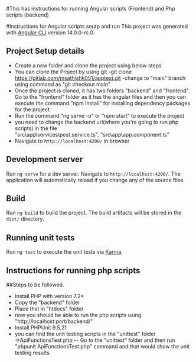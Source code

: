 #This has instructions for running Angular scripts (Frontend) and Php scripts (backend)

#Instructions for Angular scripts seutp and run
This project was generated with [Angular CLI](https://github.com/angular/angular-cli) version 14.0.0-rc.0.

## Project Setup details

- Create a new folder and clone the project using below steps
-  You can clone the Project by using git
	-git clone https://gitlab.com/msathishk051/apptest.git
	-change to "main" branch using command as "git checkout main"
  - Once the project is cloned, it has two folders "backend" and "frontend". Go to the "frontend" folder as it has the angular files and then you can execute the command "npm install" for installing dependency packages for the project
  - Run the command "ng serve -o" or "npm start" to execute the project
  - you need to change the backend url(where you're going to run php scripts) in the file   
    "src\app\services\post.service.ts", "src\app\app.component.ts"
  - Navigate to `http://localhost:4200/` in browser


## Development server

Run `ng serve` for a dev server. Navigate to `http://localhost:4200/`. The application will automatically reload if you change any of the source files.

## Build

Run `ng build` to build the project. The build artifacts will be stored in the `dist/` directory.

## Running unit tests

Run `ng test` to execute the unit tests via [Karma](https://karma-runner.github.io).


## Instructions for running php scripts

##Steps to be followed.

- Install PHP with version 7.2*
- Copy the "backend" folder 
- Place that in "htdocs" folder 
- now you should be able to run the php scripts using "http://localhost:port/backend/"
- Install PHPUnit 9.5.21
- you can find the unit testing scripts in the "unittest" folder =>ApiFunctionsTest.php
-- Go to the "unittest" folder and then run "phpunit ApiFunctionsTest.php" command and that would show the unit testing results.

